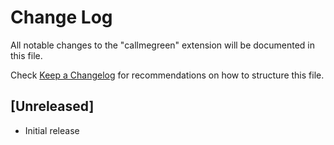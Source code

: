 # Change Log

All notable changes to the "callmegreen" extension will be documented in this file.

Check [Keep a Changelog](http://keepachangelog.com/) for recommendations on how to structure this file.

## [Unreleased]

- Initial release
